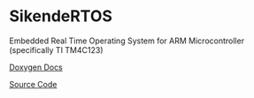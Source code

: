# SikendeRTOS
Embedded Real Time Operating System for ARM Microcontroller (specifically TI TM4C123)

<a href="https://kendiser5000.github.io/SikendeRTOS/index.html" title="Doxygen Docs">Doxygen Docs</a>

<a href="https://github.com/kendiser5000/SikendeRTOS" title="Source Code">Source Code</a>
